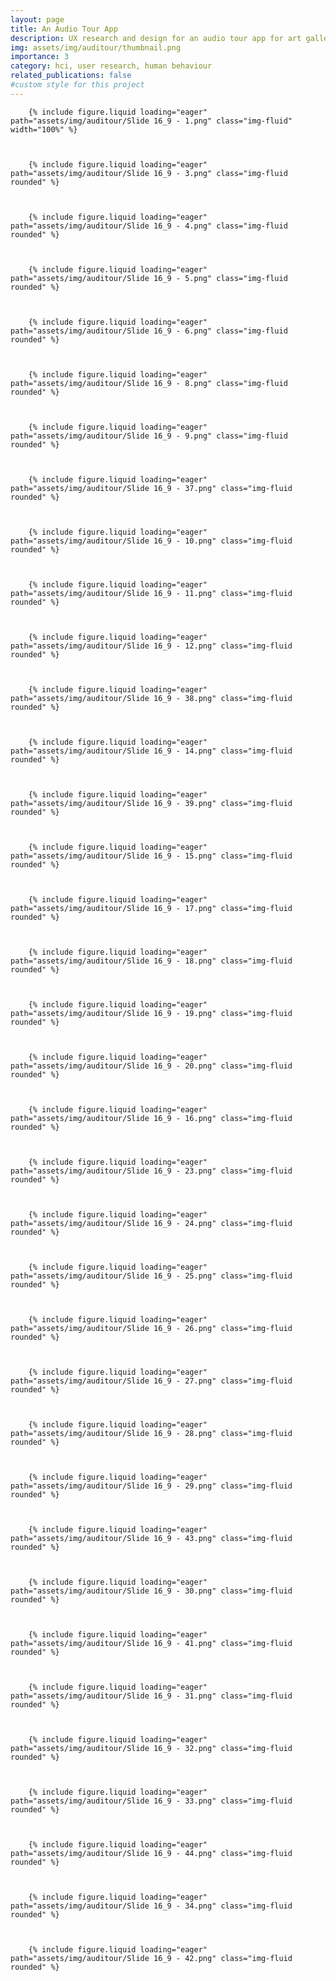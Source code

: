 ```yaml
---
layout: page
title: An Audio Tour App
description: UX research and design for an audio tour app for art galleries. 
img: assets/img/auditour/thumbnail.png
importance: 3
category: hci, user research, human behaviour
related_publications: false
#custom style for this project
---
```

<style>
  .img-fluid {
    border: 1px solid #3d3d3d;
  }
</style>
    
        {% include figure.liquid loading="eager" path="assets/img/auditour/Slide 16_9 - 1.png" class="img-fluid" width="100%" %}
   

  
        {% include figure.liquid loading="eager" path="assets/img/auditour/Slide 16_9 - 3.png" class="img-fluid rounded" %}
 

 
        {% include figure.liquid loading="eager" path="assets/img/auditour/Slide 16_9 - 4.png" class="img-fluid rounded" %}
  


        {% include figure.liquid loading="eager" path="assets/img/auditour/Slide 16_9 - 5.png" class="img-fluid rounded" %}
  

    
        {% include figure.liquid loading="eager" path="assets/img/auditour/Slide 16_9 - 6.png" class="img-fluid rounded" %}


    
        {% include figure.liquid loading="eager" path="assets/img/auditour/Slide 16_9 - 8.png" class="img-fluid rounded" %}


    
        {% include figure.liquid loading="eager" path="assets/img/auditour/Slide 16_9 - 9.png" class="img-fluid rounded" %}
    

    
        {% include figure.liquid loading="eager" path="assets/img/auditour/Slide 16_9 - 37.png" class="img-fluid rounded" %}
    

    
        {% include figure.liquid loading="eager" path="assets/img/auditour/Slide 16_9 - 10.png" class="img-fluid rounded" %}
    

    
        {% include figure.liquid loading="eager" path="assets/img/auditour/Slide 16_9 - 11.png" class="img-fluid rounded" %}
    

    
        {% include figure.liquid loading="eager" path="assets/img/auditour/Slide 16_9 - 12.png" class="img-fluid rounded" %}
    

    
        {% include figure.liquid loading="eager" path="assets/img/auditour/Slide 16_9 - 38.png" class="img-fluid rounded" %}
    

    
        {% include figure.liquid loading="eager" path="assets/img/auditour/Slide 16_9 - 14.png" class="img-fluid rounded" %}
    

    
        {% include figure.liquid loading="eager" path="assets/img/auditour/Slide 16_9 - 39.png" class="img-fluid rounded" %}
    

    
        {% include figure.liquid loading="eager" path="assets/img/auditour/Slide 16_9 - 15.png" class="img-fluid rounded" %}



        {% include figure.liquid loading="eager" path="assets/img/auditour/Slide 16_9 - 17.png" class="img-fluid rounded" %}



        {% include figure.liquid loading="eager" path="assets/img/auditour/Slide 16_9 - 18.png" class="img-fluid rounded" %}



        {% include figure.liquid loading="eager" path="assets/img/auditour/Slide 16_9 - 19.png" class="img-fluid rounded" %}



        {% include figure.liquid loading="eager" path="assets/img/auditour/Slide 16_9 - 20.png" class="img-fluid rounded" %}



        {% include figure.liquid loading="eager" path="assets/img/auditour/Slide 16_9 - 16.png" class="img-fluid rounded" %}



        {% include figure.liquid loading="eager" path="assets/img/auditour/Slide 16_9 - 23.png" class="img-fluid rounded" %}



        {% include figure.liquid loading="eager" path="assets/img/auditour/Slide 16_9 - 24.png" class="img-fluid rounded" %}



        {% include figure.liquid loading="eager" path="assets/img/auditour/Slide 16_9 - 25.png" class="img-fluid rounded" %}



        {% include figure.liquid loading="eager" path="assets/img/auditour/Slide 16_9 - 26.png" class="img-fluid rounded" %}



        {% include figure.liquid loading="eager" path="assets/img/auditour/Slide 16_9 - 27.png" class="img-fluid rounded" %}



        {% include figure.liquid loading="eager" path="assets/img/auditour/Slide 16_9 - 28.png" class="img-fluid rounded" %}


        
        {% include figure.liquid loading="eager" path="assets/img/auditour/Slide 16_9 - 29.png" class="img-fluid rounded" %}



        {% include figure.liquid loading="eager" path="assets/img/auditour/Slide 16_9 - 43.png" class="img-fluid rounded" %}



        {% include figure.liquid loading="eager" path="assets/img/auditour/Slide 16_9 - 30.png" class="img-fluid rounded" %}



        {% include figure.liquid loading="eager" path="assets/img/auditour/Slide 16_9 - 41.png" class="img-fluid rounded" %}



        {% include figure.liquid loading="eager" path="assets/img/auditour/Slide 16_9 - 31.png" class="img-fluid rounded" %}



        {% include figure.liquid loading="eager" path="assets/img/auditour/Slide 16_9 - 32.png" class="img-fluid rounded" %}


        
        {% include figure.liquid loading="eager" path="assets/img/auditour/Slide 16_9 - 33.png" class="img-fluid rounded" %}



        {% include figure.liquid loading="eager" path="assets/img/auditour/Slide 16_9 - 44.png" class="img-fluid rounded" %}



        {% include figure.liquid loading="eager" path="assets/img/auditour/Slide 16_9 - 34.png" class="img-fluid rounded" %}



        {% include figure.liquid loading="eager" path="assets/img/auditour/Slide 16_9 - 42.png" class="img-fluid rounded" %}



    